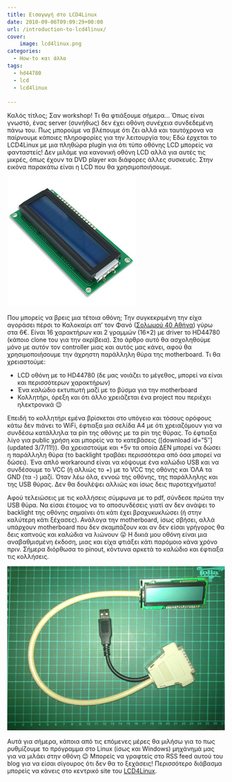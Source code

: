 ```yaml
---
title: Εισαγωγή στο LCD4Linux
date: 2010-09-06T09:09:29+00:00
url: /introduction-to-lcd4linux/
cover:
    image: lcd4linux.png
categories:
  - How-to και άλλα
tags:
  - hd44780
  - lcd
  - lcd4linux

---
```

Καλός τίτλος; Σαν workshop! Τι θα φτιάξουμε σήμερα&#8230; Όπως είναι γνωστό, ένας server (συνήθως) δεν έχει οθόνη συνέχεια συνδεδεμένη πάνω του. Πως μπορούμε να βλέπουμε ότι ζει αλλά και ταυτόχρονα να παίρνουμε κάποιες πληροφορίες για την λειτουργία του; Εδώ έρχεται το LCD4Linux με μια πληθώρα plugin για ότι τύπο οθόνης LCD μπορείς να φανταστείς! Δεν μιλάμε για κανονική οθόνη LCD αλλά για αυτές τις μικρές, όπως έχουν τα DVD player και διάφορες άλλες συσκευές. Στην εικόνα παρακάτω είναι η LCD που θα χρησιμοποιήσουμε.

![](thumbnail.jpg)

Που μπορείς να βρεις μια τέτοια οθόνη; Την συγκεκριμένη την είχα αγοράσει πέρσι το Καλοκαίρι απ&#8217; τον Φανό ([Σολωμού 40 Αθήνα](http://maps.google.com/maps?q=%CE%A3%CE%BF%CE%BB%CF%89%CE%BC%CE%BF%CF%8D+40+%CE%91%CE%B8%CE%AE%CE%BD%CE%B1)) γύρω στα 6€. Είναι 16 χαρακτήρων και 2 γραμμών (16&#215;2) με driver το HD44780 (κάποιο clone του για την ακρίβεια). Στο άρθρο αυτό θα ασχοληθούμε μόνο με αυτόν τον controller μιας και αυτός μας κάνει, αφού θα χρησιμοποιήσουμε την άχρηστη παράλληλη θύρα της motherboard. Τι θα χρειαστούμε:

  * LCD οθόνη με το HD44780 (δε μας νοιάζει το μέγεθος, μπορεί να είναι και περισσότερων χαρακτήρων)
  * Ένα καλώδιο εκτυπωτή μαζί με το βύσμα για την motherboard
  * Κολλητήρι, όρεξη και ότι άλλο χρειάζεται ένα project που περιέχει ηλεκτρονικά 😉

Επειδή το κολλητήρι εμένα βρίσκεται στο υπόγειο και τόσους ορόφους κάτω δεν πιάνει το WiFi, έφτιαξα μια σελίδα A4 με ότι χρειαζόμουν για να συνδέσω κατάλληλα τα pin της οθόνης με τα pin της θύρας. Το έφτιαξα λίγο για public χρήση και μπορείς να το κατεβάσεις (\[download id=&#8221;5&#8243;\] (updated 3/7/11!)). Θα χρειαστούμε και +5v τα οποία ΔΕΝ μπορεί να δώσει η παράλληλη θύρα (το backlight τραβάει περισσότερα από όσα μπορεί να δώσει). Ένα απλό workaround είναι να κόψουμε ένα καλώδιο USB και να συνδέσουμε το VCC (ή αλλιώς το +) με το VCC της οθόνης και ΌΛΑ τα GND (τα -) μαζί. Όταν λέω όλα, εννοώ της οθόνης, της παράλληλης και της USB θύρας. Δεν θα δουλέψει αλλιώς και ίσως δεις πυροτεχνήματα!

Αφού τελειώσεις με τις κολλήσεις σύμφωνα με το pdf, σύνδεσε πρώτα την USB θύρα. Να είσαι έτοιμος να το αποσυνδέσεις γιατί αν δεν ανάψει το backlight της οθόνης σημαίνει ότι κάτι έχει βραχυκυκλώσει (ή στην καλύτερη κάτι ξέχασες). Ανάλογα την motherboard, ίσως σβήσει, αλλά υπάρχουν motherboard που δεν σκαμπάζουν και αν δεν είσαι γρήγορος θα δεις καπνούς και καλώδια να λιώνουν 😛 Η δικιά μου οθόνη είναι μια αναβαθμισμένη έκδοση, μιας και είχα φτιάξει κάτι παρόμοιο κάνα χρόνο πριν. Σήμερα διόρθωσα το pinout, κόντυνα αρκετά το καλώδιο και έφτιαξα τις κολλήσεις.

![](20100905_003-scaled-1.jpg)

Αυτά για σήμερα, κάποια από τις επόμενες μέρες θα μιλήσω για το πως ρυθμίζουμε το πρόγραμμα στο Linux (ίσως και Windows) μηχάνημά μας για να μιλάει στην οθόνη 😉 Μπορείς να γραφτείς στο RSS feed αυτού του blog για να είσαι σίγουρος ότι δεν θα το ξεχάσεις! Περισσότερο διάβασμα μπορείς να κάνεις στο κεντρικό site του <a href="http://ssl.bulix.org/projects/lcd4linux/" class="broken_link" rel="nofollow">LCD4Linux</a>.
